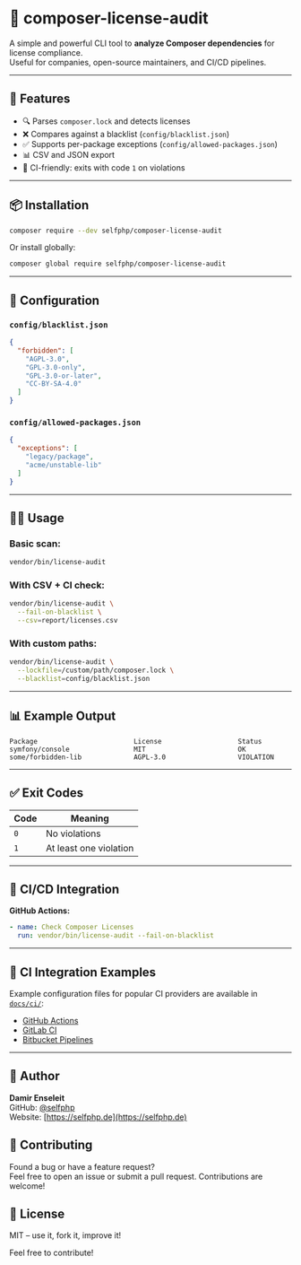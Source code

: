 # 🎯 composer-license-audit

A simple and powerful CLI tool to **analyze Composer dependencies** for license compliance.  
Useful for companies, open-source maintainers, and CI/CD pipelines.

---

## 🚀 Features

- 🔍 Parses `composer.lock` and detects licenses
- ❌ Compares against a blacklist (`config/blacklist.json`)
- ✅ Supports per-package exceptions (`config/allowed-packages.json`)
- 📊 CSV and JSON export
- 🧪 CI-friendly: exits with code `1` on violations

---

## 📦 Installation

```bash
composer require --dev selfphp/composer-license-audit
```

Or install globally:

```bash
composer global require selfphp/composer-license-audit
```

---

## 🔧 Configuration

### `config/blacklist.json`

```json
{
  "forbidden": [
    "AGPL-3.0",
    "GPL-3.0-only",
    "GPL-3.0-or-later",
    "CC-BY-SA-4.0"
  ]
}
```

### `config/allowed-packages.json`

```json
{
  "exceptions": [
    "legacy/package",
    "acme/unstable-lib"
  ]
}
```

---

## 🧑‍💻 Usage

### Basic scan:

```bash
vendor/bin/license-audit
```

### With CSV + CI check:

```bash
vendor/bin/license-audit \
  --fail-on-blacklist \
  --csv=report/licenses.csv
```

### With custom paths:

```bash
vendor/bin/license-audit \
  --lockfile=/custom/path/composer.lock \
  --blacklist=config/blacklist.json
```

---

## 📊 Example Output

```
Package                        License                   Status
symfony/console                MIT                       OK
some/forbidden-lib             AGPL-3.0                  VIOLATION
```

---

## ✅ Exit Codes

| Code | Meaning                  |
|------|--------------------------|
| `0`  | No violations            |
| `1`  | At least one violation   |

---

## 🧪 CI/CD Integration

**GitHub Actions:**

```yaml
- name: Check Composer Licenses
  run: vendor/bin/license-audit --fail-on-blacklist
```

---

## 🧪 CI Integration Examples

Example configuration files for popular CI providers are available in [`docs/ci/`](docs/ci):

- [GitHub Actions](docs/ci/github-actions.yml)
- [GitLab CI](docs/ci/gitlab-ci.yml)
- [Bitbucket Pipelines](docs/ci/bitbucket-pipelines.yml)

---

## 👤 Author

**Damir Enseleit**  
GitHub: [@selfphp](https://github.com/selfphp)  
Website: [https://selfphp.de](https://selfphp.de)

## 🤝 Contributing

Found a bug or have a feature request?  
Feel free to open an issue or submit a pull request. Contributions are welcome!

## 📄 License

MIT – use it, fork it, improve it!

Feel free to contribute!